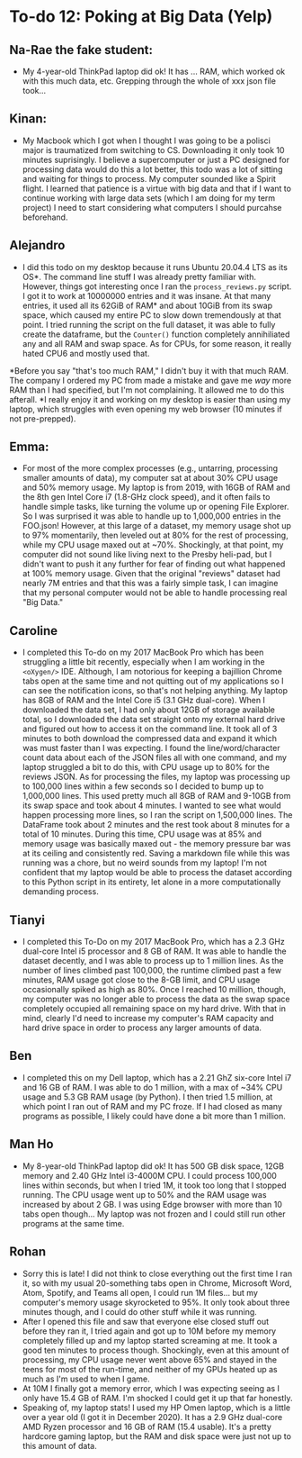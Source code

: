 # To-do 12: Poking at Big Data (Yelp)

## Na-Rae the fake student:
- My 4-year-old ThinkPad laptop did ok! It has ... RAM, which worked ok with this much data, etc. Grepping through the whole of xxx json file took...

## Kinan:
- My Macbook which I got when I thought I was going to be a polisci major is traumatized from switching to CS. Downloading it only took 10 minutes suprisingly. I believe a supercomputer or just a PC designed for processing data would do this a lot better, this todo was a lot of sitting and waiting for things to process. My computer sounded like a Spirit flight. I learned that patience is a virtue with big data and that if I want to continue working with large data sets (which I am doing for my term project) I need to start considering what computers I should purcahse beforehand. 

## Alejandro
- I did this todo on my desktop because it runs Ubuntu 20.04.4 LTS as its OS\*. The command line stuff I was already pretty familiar with. However, things got interesting once I ran the `process_reviews.py` script. I got it to work at 10000000 entries and it was insane. At that many entries, it used all its 62GiB of RAM\* and about 10GiB from its swap space, which caused my entire PC to slow down tremendously at that point. I tried running the script on the full dataset, it was able to fully create the dataframe, but the `Counter()` function completely annihiliated any and all RAM and swap space. As for CPUs, for some reason, it really hated CPU6 and mostly used that.

\*Before you say "that's too much RAM," I didn't buy it with that much RAM. The company I ordered my PC from made a mistake and gave me *way* more RAM than I had specified, but I'm not complaining. It allowed me to do this afterall.
\*I really enjoy it and working on my desktop is easier than using my laptop, which struggles with even opening my web browser (10 minutes if not pre-prepped).

## Emma:
- For most of the more complex processes (e.g., untarring, processing smaller amounts of data), my computer sat at about 30% CPU usage and 50% memory usage.  My laptop is from 2019, with 16GB of RAM and the 8th gen Intel Core i7 (1.8-GHz clock speed), and it often fails to handle simple tasks, like turning the volume up or opening File Explorer.  So I was surprised it was able to handle up to 1,000,000 entries in the FOO.json!  However, at this large of a dataset, my memory usage shot up to 97% momentarily, then leveled out at 80% for the rest of processing, while my CPU usage maxed out at ~70%.  Shockingly, at that point, my computer did not sound like living next to the Presby heli-pad, but I didn't want to push it any further for fear of finding out what happened at 100% memory usage.  Given that the original "reviews" dataset had nearly 7M entries and that this was a fairly simple task, I can imagine that my personal computer would not be able to handle processing real "Big Data."

## Caroline

- I completed this To-do on my 2017 MacBook Pro which has been struggling a little bit recently, especially when I am working in the `<oXygen/>` IDE. Although, I am notorious for keeping a bajillion Chrome tabs open at the same time and not quitting out of my applications so I can see the notification icons, so that's not helping anything. My laptop has 8GB of RAM and the Intel Core i5 (3.1 GHz dual-core). When I downloaded the data set, I had only about 12GB of storage available total, so I downloaded the data set straight onto my external hard drive and figured out how to access it on the command line. It took all of 3 minutes to both download the compressed data and expand it which was must faster than I was expecting. I found the line/word/character count data about each of the JSON files all with one command, and my laptop struggled a bit to do this, with CPU usage up to 80% for the reviews JSON. As for processing the files, my laptop was processing up to 100,000 lines within a few seconds so I decided to bump up to 1,000,000 lines. This used pretty much all 8GB of RAM and 9-10GB from its swap space and took about 4 minutes. I wanted to see what would happen processing more lines, so I ran the script on 1,500,000 lines. The DataFrame took about 2 minutes and the rest took about 8 minutes for a total of 10 minutes. During this time, CPU usage was at 85% and memory usage was basically maxed out - the memory pressure bar was at its ceiling and consistently red. Saving a markdown file while this was running was a chore, but no weird sounds from my laptop! I'm not confident that my laptop would be able to process the dataset according to this Python script in its entirety, let alone in a more computationally demanding process. 

## Tianyi

- I completed this To-Do on my 2017 MacBook Pro, which has a 2.3 GHz dual-core Intel i5 processor and 8 GB of RAM.
It was able to handle the dataset decently, and I was able to process up to 1 million lines.
As the number of lines climbed past 100,000, the runtime climbed past a few minutes, RAM usage got close to the 8-GB limit, and CPU usage occasionally spiked as high as 80%.
Once I reached 10 million, though, my computer was no longer able to process the data as the swap space completely occupied all remaining space on my hard drive.
With that in mind, clearly I'd need to increase my computer's RAM capacity and hard drive space in order to process any larger amounts of data.

## Ben

- I completed this on my Dell laptop, which has a 2.21 GhZ six-core Intel i7 and 16 GB of RAM.
I was able to do 1 million, with a max of ~34% CPU usage and 5.3 GB RAM usage (by Python).
I then tried 1.5 million, at which point I ran out of RAM and my PC froze.
If I had closed as many programs as possible, I likely could have done a bit more than 1 million.

## Man Ho

- My 8-year-old ThinkPad laptop did ok! It has 500 GB disk space, 12GB memory and 2.40 GHz Intel i3-4000M CPU. I could process 100,000 lines within seconds, but when I tried 1M, it took too long that I stopped running. The CPU usage went up to 50% and the RAM usage was increased by about 2 GB. I was using Edge browser with more than 10 tabs open though... My laptop was not frozen and I could still run other programs at the same time.

## Rohan

- Sorry this is late! I did not think to close everything out the first time I ran it, so with my usual 20-something tabs open in Chrome, Microsoft Word, Atom, Spotify, and Teams all open, I could run 1M files... but my computer's memory usage skyrocketed to 95%. It only took about three minutes though, and I could do other stuff while it was running.
- After I opened this file and saw that everyone else closed stuff out before they ran it, I tried again and got up to 10M before my memory completely filled up and my laptop started screaming at me. It took a good ten minutes to process though. Shockingly, even at this amount of processing, my CPU usage never went above 65% and stayed in the teens for most of the run-time, and neither of my GPUs heated up as much as I'm used to when I game.
- At 10M I finally got a memory error, which I was expecting seeing as I only have 15.4 GB of RAM. I'm shocked I could get it up that far honestly.
- Speaking of, my laptop stats! I used my HP Omen laptop, which is a little over a year old (I got it in December 2020). It has a 2.9 GHz dual-core AMD Ryzen processor and 16 GB of RAM (15.4 usable). It's a pretty hardcore gaming laptop, but the RAM and disk space were just not up to this amount of data.